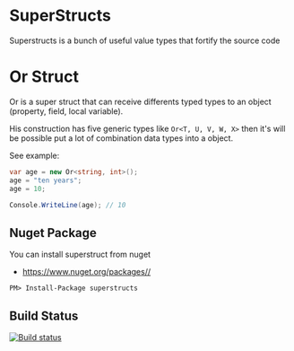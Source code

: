 # SuperStructs
Superstructs is a bunch of useful value types that fortify the source code

# Or Struct

Or is a super struct that can receive differents typed types to an object (property, field, local variable).

His construction has five generic types like ```Or<T, U, V, W, X>``` then it's will be possible put a lot of combination data types into a object.

See example:

```c#
var age = new Or<string, int>();
age = "ten years";
age = 10;

Console.WriteLine(age); // 10
```

Nuget Package
------------
You can install superstruct from nuget
- https://www.nuget.org/packages//

```
PM> Install-Package superstructs
```

Build Status
------------
[![Build status](https://ci.appveyor.com/api/projects/status/ggj9ox7f633vmp2y?svg=true)](https://ci.appveyor.com/project/jefersonsv/superstructs)